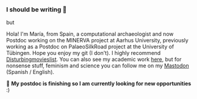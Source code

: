 ### I should be writing 🤔

but

Hola! I'm María, from Spain, a computational archaeologist and now Postdoc working on the MINERVA project at Aarhus University, previously working as a Postdoc on PalaeoSilkRoad project at the University of Tübingen. Hope you enjoy my git (I don't). I highly recommend [Disturbingmovieslist](https://github.com/Mcotsar/Disturbingmovieslist). You can also see my academic work [here](https://scholar.google.es/citations?user=edhP6ewAAAAJ&hl=es), but for nonsense stuff, feminism and science you can follow me on my [Mastodon](https://fediscience.org/@mcotsar) (Spanish / English). 

💬 **My postdoc is finishing so I am currently looking for new opportunities** :)





<!--
**Mcotsar/Mcotsar** is a ✨ _special_ ✨ repository because its `README.md` (this file) appears on your GitHub profile.

Here are some ideas to get you started:

- 🔭 I’m currently working on ...
- 🌱 I’m currently learning ...
- 👯 I’m looking to collaborate on ...
- 🤔 I’m looking for help with ...
- 💬 Ask me about ...
- 📫 How to reach me: ...
- 😄 Pronouns: ...
- ⚡ Fun fact: ...
-->
